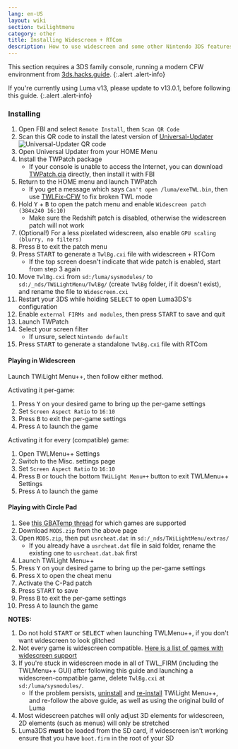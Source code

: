 ```yaml
---
lang: en-US
layout: wiki
section: twilightmenu
category: other
title: Installing Widescreen + RTCom
description: How to use widescreen and some other Nintendo 3DS features with TWiLight Menu++
---
```


This section requires a 3DS family console, running a modern CFW environment from [3ds.hacks.guide](https://3ds.hacks.guide).
{:.alert .alert-info}

If you're currently using Luma v13, please update to v13.0.1, before following this guide.
{:.alert .alert-info}

### Installing
1. Open FBI and select `Remote Install`, then `Scan QR Code`
1. Scan this QR code to install the latest version of [Universal-Updater](https://github.com/Universal-Team/Universal-Updater)<br>
   ![Universal-Updater QR code](https://db.universal-team.net/assets/images/qr/universal-updater-cia.png)
1. Open Universal Updater from your HOME Menu
1. Install the TWPatch package
    - If your console is unable to access the Internet, you can download [TWPatch.cia](https://gbatemp.net/download/twpatch.37400/version/38832/download?file=302085) directly, then install it with FBI
1. Return to the HOME menu and launch TWPatch
    - If you get a message which says `Can't open /luma/exeTWL.bin`, then use [TWLFix-CFW](https://github.com/MechanicalDragon0687/TWLFix-CFW/releases/) to fix broken TWL mode
1. Hold <kbd class="face">Y</kbd> + <kbd class="face">B</kbd> to open the patch menu and enable `Widescreen patch (384x240 16:10)`
    - Make sure the Redshift patch is disabled, otherwise the widescreen patch will not work
1. (Optional!) For a less pixelated widescreen, also enable `GPU scaling (blurry, no filters)`
1. Press <kbd class="face">B</kbd> to exit the patch menu
1. Press <kbd>START</kbd> to generate a `TwlBg.cxi` file with widescreen + RTCom
    - If the top screen doesn't indicate that wide patch is enabled, start from step 3 again
1. Move `TwlBg.cxi` from `sd:/luma/sysmodules/` to `sd:/_nds/TWiLightMenu/TwlBg/` (create `TwlBg` folder, if it doesn't exist), and rename the file to `Widescreen.cxi`
1. Restart your 3DS while holding <kbd>SELECT</kbd> to open Luma3DS's configuration
1. Enable `external FIRMs and modules`, then press <kbd>START</kbd> to save and quit
1. Launch TWPatch
1. Select your screen filter
    - If unsure, select `Nintendo default`
1. Press <kbd>START</kbd> to generate a standalone `TwlBg.cxi` file with RTCom

#### Playing in Widescreen

Launch TWiLight Menu++, then follow either method.

Activating it per-game:
1. Press <kbd class="face">Y</kbd> on your desired game to bring up the per-game settings
1. Set `Screen Aspect Ratio` to `16:10`
1. Press <kbd class="face">B</kbd> to exit the per-game settings
1. Press <kbd class="face">A</kbd> to launch the game

Activating it for every (compatible) game:
1. Open TWLMenu++ Settings
1. Switch to the Misc. settings page
1. Set `Screen Aspect Ratio` to `16:10`
1. Press <kbd class="face">B</kbd> or touch the bottom `TWiLight Menu++` button to exit TWLMenu++ Settings
1. Press <kbd class="face">A</kbd> to launch the game

#### Playing with Circle Pad
1. See [this GBATemp thread](https://gbatemp.net/threads/circle-pad-patches-for-super-mario-64-ds-and-other-games-in-twilightmenu-with-twpatcher-and-rtcom.623267/) for which games are supported
1. Download `MODS.zip` from the above page
1. Open `MODS.zip`, then put `usrcheat.dat` in `sd:/_nds/TWiLightMenu/extras/`
    - If you already have a `usrcheat.dat` file in said folder, rename the existing one to `usrcheat.dat.bak` first
1. Launch TWiLight Menu++
1. Press <kbd class="face">Y</kbd> on your desired game to bring up the per-game settings
1. Press <kbd class="face">X</kbd> to open the cheat menu
1. Activate the C-Pad patch
1. Press <kbd>START</kbd> to save
1. Press <kbd class="face">B</kbd> to exit the per-game settings
1. Press <kbd class="face">A</kbd> to launch the game

**NOTES:**
1. Do not hold <kbd>START</kbd> or <kbd>SELECT</kbd> when launching TWLMenu++, if you don't want widescreen to look glitched
1. Not every game is widescreen compatible. [Here is a list of games with widescreen support](https://github.com/DS-Homebrew/TWiLightMenu/blob/master/7zfile/3DS%20-%20CFW%20users/Games%20supported%20with%20widescreen.txt)
1. If you're stuck in widescreen mode in all of TWL_FIRM (including the TWLMenu++ GUI) after following this guide and launching a widescreen-compatible game, delete `TwlBg.cxi` at `sd:/luma/sysmodules/`.
    - If the problem persists, [uninstall](https://wiki.ds-homebrew.com/twilightmenu/uninstalling-3ds) and [re-install](https://wiki.ds-homebrew.com/twilightmenu/installing-3ds) TWiLight Menu++, and re-follow the above guide, as well as using the original build of Luma
1. Most widescreen patches will only adjust 3D elements for widescreen, 2D elements (such as menus) will only be stretched
1. Luma3DS **must** be loaded from the SD card, if widescreen isn't working ensure that you have `boot.firm` in the root of your SD
